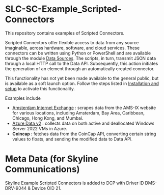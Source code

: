 # SLC-SC-Example_Scripted-Connectors

This repository contains examples of Scripted Connectors.

Scripted Connectors offer flexible access to data from any source imaginable, across hardware, software, and cloud services. These connectors can be written using Python or PowerShell and are available through the module [Data Sources](https://docs.dataminer.services/user-guide/Advanced_Modules/Data_Sources/Data_Sources.html). The scripts, in turn, transmit JSON data through a local HTTP call to the Data API. Subsequently, this action initiates the generation of an element through an automatically created connector.

This  functionality has not yet been made available to the general public, but is available as a soft launch option. Follow the steps listed in [Installation and setup](https://aka.dataminer.services/scripted-connectors) to activate this functionality.

Examples include

- [Amsterdam Internet Exchange](Amsterdam%20Internet%20Exchange/README.md) : scrapes data from the AMS-IX website for various locations, including Amsterdam, Bay Area, Caribbean, Chicago, Hong Kong, and Mumbai.
- [Azure Data v2](Azure%20Data%20v2) : collects data on both active and deallocated Windows Server 2022 VMs in Azure.
- **Coincap** : fetches data from the CoinCap API, converting certain string values to floats, and sending the modified data to Data API.

# Meta Data (for Skyline Communications)

Skyline Example Scripted Connectors is added to DCP with Driver ID DMS-DRV-9044 & Device OID 21.
